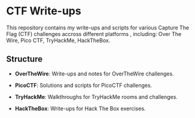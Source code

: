 # CTF Write-ups

This repository contains my write-ups and scripts for various
Capture The Flag (CTF) challenges accross different platforms
, including: Over The Wire, Pico CTF, TryHackMe, HackTheBox.

## Structure
- **OverTheWire**: Write-ups and notes for OverTheWire
challenges.

- **PicoCTF**: Solutions and scripts for PicoCTF challenges.
- **TryHackMe**: Walkthroughs for TryHackMe rooms and
challenges.

- **HackTheBox**: Write-ups for Hack The Box exercises.
